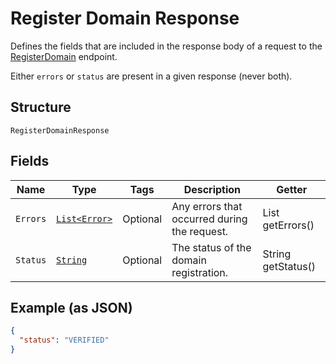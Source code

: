 
# Register Domain Response

Defines the fields that are included in the response body of
a request to the [RegisterDomain](../../doc/api/apple-pay.md#register-domain) endpoint.

Either `errors` or `status` are present in a given response (never both).

## Structure

`RegisterDomainResponse`

## Fields

| Name | Type | Tags | Description | Getter |
|  --- | --- | --- | --- | --- |
| `Errors` | [`List<Error>`](../../doc/models/error.md) | Optional | Any errors that occurred during the request. | List<Error> getErrors() |
| `Status` | [`String`](../../doc/models/register-domain-response-status.md) | Optional | The status of the domain registration. | String getStatus() |

## Example (as JSON)

```json
{
  "status": "VERIFIED"
}
```

